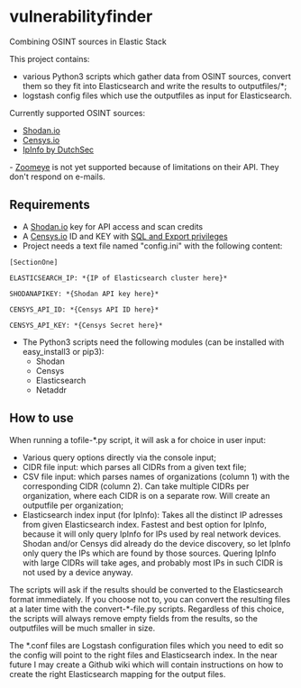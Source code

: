 # vulnerabilityfinder
Combining OSINT sources in Elastic Stack

This project contains: 
+ various Python3 scripts which gather data from OSINT sources, convert them so they fit into Elasticsearch and write the results to outputfiles/*; 
+ logstash config files which use the outputfiles as input for Elasticsearch.

Currently supported OSINT sources:
+ [Shodan.io](https://www.shodan.io/ "Shodan's Homepage")
+ [Censys.io](https://censys.io/ "Censys' Homepage")
+ [IpInfo by DutchSec](http://dutchsec.nl/ "DutchSec's Homepage")

\- [Zoomeye](http://dutchsec.nl/ "Zoomeye's Homepage") is not yet supported because of limitations on their API. They don't respond on e-mails.

## Requirements

+ A [Shodan.io](https://www.shodan.io/ "Shodan's Homepage") key for API access and scan credits
+ A [Censys.io](https://censys.io/ "Censys' Homepage") ID and KEY with [SQL and Export privileges](https://censys.io/contact "Censys' Contact page") 
+ Project needs a text file named "config.ini" with the following content:

```
[SectionOne]

ELASTICSEARCH_IP: *{IP of Elasticsearch cluster here}*

SHODANAPIKEY: *{Shodan API key here}*

CENSYS_API_ID: *{Censys API ID here}* 

CENSYS_API_KEY: *{Censys Secret here}*
```

+ The Python3 scripts need the following modules (can be installed with easy_install3 or pip3): 
  + Shodan
  + Censys
  + Elasticsearch
  + Netaddr
  
## How to use
When running a tofile-\*.py script, it will ask a for choice in user input:
 + Various query options directly via the console input;
 + CIDR file input: which parses all CIDRs from a given text file;
 + CSV file input: which parses names of organizations (column 1) with the corresponding CIDR (column 2). Can take multiple CIDRs per organization, where each CIDR is on a separate row. Will create an outputfile per organization;
 + Elasticsearch index input (for IpInfo): Takes all the distinct IP adresses from given Elasticsearch index. Fastest and best option for IpInfo, because it will only query IpInfo for IPs used by real network devices. Shodan and/or Censys did already do the device discovery, so let IpInfo only query the IPs which are found by those sources. Quering IpInfo with large CIDRs will take ages, and probably most IPs in such CIDR is not used by a device anyway.

The scripts will ask if the results should be converted to the Elasticsearch format immediately. If you choose not to, you can convert the resulting files at a later time with the convert-\*-file.py scripts. Regardless of this choice, the scripts will always remove empty fields from the results, so the outputfiles will be much smaller in size.

The \*.conf files are Logstash configuration files which you need to edit so the config will point to the right files and Elasticsearch index. 
In the near future I may create a Github wiki which will contain instructions on how to create the right Elasticsearch mapping for the output files.  
